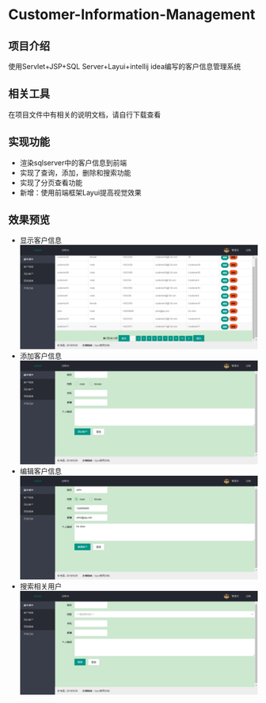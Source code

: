 # Customer-Information-Management
## 项目介绍
使用Servlet+JSP+SQL Server+Layui+intellij idea编写的客户信息管理系统

## 相关工具
在项目文件中有相关的说明文档，请自行下载查看

## 实现功能
- 渲染sqlserver中的客户信息到前端
- 实现了查询，添加，删除和搜索功能
- 实现了分页查看功能
- 新增：使用前端框架Layui提高视觉效果

## 效果预览
- 显示客户信息
![显示客户信息](https://github.com/2427595858/Customer-Information-Management/blob/master/img/显示客户信息.png)
- 添加客户信息
![添加客户信息](https://github.com/2427595858/Customer-Information-Management/blob/master/img/添加客户信息.png)
- 编辑客户信息
![编辑客户信息](https://github.com/2427595858/Customer-Information-Management/blob/master/img/编辑客户信息.png)
- 搜索相关用户
![高级搜索](https://github.com/2427595858/Customer-Information-Management/blob/master/img/高级搜索.png)



